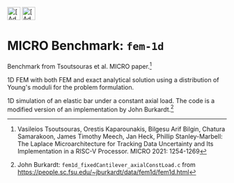 [<img src="https://assets.signaloid.io/add-to-signaloid-cloud-logo-dark-v6.png#gh-dark-mode-only" alt="[Add to signaloid.io]" height="30">](https://signaloid.io/repositories?connect=https://github.com/signaloid/Signaloid-Demo-Engineering-1DFEM#gh-dark-mode-only)
[<img src="https://assets.signaloid.io/add-to-signaloid-cloud-logo-light-v6.png#gh-light-mode-only" alt="[Add to signaloid.io]" height="30">](https://signaloid.io/repositories?connect=https://github.com/signaloid/Signaloid-Demo-Engineering-1DFEM#gh-light-mode-only)

# MICRO Benchmark: `fem-1d`

Benchmark from Tsoutsouras et al. MICRO paper.[^0]

1D FEM with both FEM and exact analytical solution using a distribution of Young's moduli for the problem formulation.

1D simulation of an elastic bar under a constant axial load.
The code is a modified version of an implementation by John Burkardt.[^1]

[^0]: Vasileios Tsoutsouras, Orestis Kaparounakis, Bilgesu Arif Bilgin, Chatura Samarakoon, James Timothy Meech, Jan Heck, Phillip Stanley-Marbell: The Laplace Microarchitecture for Tracking Data Uncertainty and Its Implementation in a RISC-V Processor. MICRO 2021: 1254-1269

[^1]: John Burkardt: `fem1d_fixedCantilever_axialConstLoad.c` from https://people.sc.fsu.edu/~jburkardt/data/fem1d/fem1d.html

